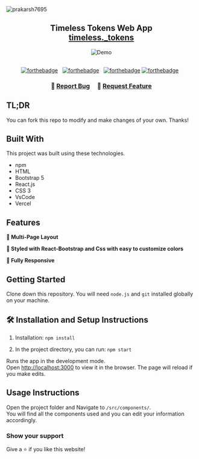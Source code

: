 ![prakarsh7695](https://socialify.git.ci/prakarsh7695/photo-gallery/image?forks=1&issues=1&language=1&owner=1&pattern=Brick%20Wall&pulls=1&stargazers=1&theme=Dark)


<h2 align="center">
  Timeless Tokens Web App<br/>
  <a href="" target="_blank">timeless._tokens</a>
</h2>
<div align="center">
  <img alt="Demo" src="./Images/ss.jpg" />
</div>

<br/>

<center>

[![forthebadge](https://forthebadge.com/images/badges/built-with-love.svg)](https://forthebadge.com) &nbsp;
[![forthebadge](https://forthebadge.com/images/badges/made-with-javascript.svg)](https://forthebadge.com) &nbsp;
[![forthebadge](https://forthebadge.com/images/badges/built-with-swag.svg)](https://forthebadge.com)
[![forthebadge](https://forthebadge.com/images/badges/open-source.svg)](https://forthebadge.com) &nbsp;


</center>

<h3 align="center">
    🔹
    <a href="https://github.com/prakarsh7695/photo-gallery/issues">Report Bug</a> &nbsp; &nbsp;
    🔹
    <a href="https://github.com/prakarsh7695/photo-gallery/issues">Request Feature</a>
</h3>

## TL;DR

You can fork this repo to modify and make changes of your own.  Thanks!

## Built With



This project was built using these technologies.

- npm
- HTML
- Bootstrap 5
- React.js
- CSS 3
- VsCode
- Vercel

## Features

**📖 Multi-Page Layout**

**🎨 Styled with React-Bootstrap and Css with easy to customize colors**

**📱 Fully Responsive**

## Getting Started

Clone down this repository. You will need `node.js` and `git` installed globally on your machine.

## 🛠 Installation and Setup Instructions

1. Installation: `npm install`

2. In the project directory, you can run: `npm start`

Runs the app in the development mode.\
Open [http://localhost:3000](http://localhost:3000) to view it in the browser.
The page will reload if you make edits.

## Usage Instructions

Open the project folder and Navigate to `/src/components/`. <br/>
You will find all the components used and you can edit your information accordingly.

### Show your support

Give a ⭐ if you like this website!
